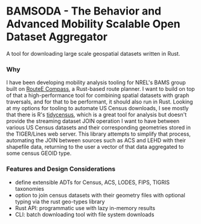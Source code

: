 # BAMSODA - The Behavior and Advanced Mobility Scalable Open Dataset Aggregator
A tool for downloading large scale geospatial datasets written in Rust. 

### Why

I have been developing mobility analysis tooling for NREL's BAMS group built on [RouteE Compass](github.com/NREL/routee-compass), a Rust-based route planner. I want to build on top of that a high-performance tool for combining spatial datasets with graph traversals, and for that to be performant, it should also run in Rust. Looking at my options for tooling to automate US Census downloads, I see mostly that there is R's [tidycensus](), which is a great tool for analysis but doesn't provide the streaming dataset JOIN operation I want to have between various US Census datasets and their corresponding geometries stored in the TIGER/Lines web server. This library attempts to simplify that process, automating the JOIN between sources such as ACS and LEHD with their shapefile data, returning to the user a vector of that data aggregated to some census GEOID type.

### Features and Design Considerations

- define extensible ADTs for Census, ACS, LODES, FIPS, TIGRIS taxonomies
- option to join census datasets with their geometry files with optional typing via the rust geo-types library
- Rust API: programmatic use with lazy in-memory results 
- CLI: batch downloading tool with file system downloads

